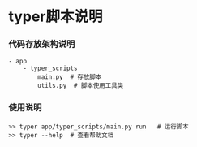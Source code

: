 # typer脚本说明

### 代码存放架构说明

    - app
        - typer_scripts
            main.py  # 存放脚本
            utils.py  # 脚本使用工具类

### 使用说明

    >> typer app/typer_scripts/main.py run   # 运行脚本
    >> typer --help  # 查看帮助文档


